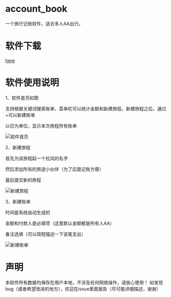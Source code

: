 # account_book
一个旅行记账软件，适合多人AA出行。

# 软件下载
[here](https://github.com/xkw168/account_book/releases)

# 软件使用说明
1、软件首页如图

支持根据关键词搜索账单，菜单栏可以统计金额和新建旅程，新建旅程之后，通过+可以新建账单

以日为单位，显示本次旅程所有账单

![软件首页](img/first.png)

2、新建旅程

首先为该旅程起一个拉风的名字

然后添加所有的旅途小伙伴（为了后面记账方便）

最后提交新的旅程

![新建旅程](img/new_journey.png)

3、新建账单

时间是系统自动生成的

金额和付款人是必填项（这里默认金额都是所有人AA）

备注选填（可以简短描述一下该笔支出）

![新建账单](img/new_account.png)

# 声明
本软件所有数据均保存在用户本地，不涉及任何网络操作，请放心使用！
如发现bug（或者希望改进的地方），欢迎在issue里面报告（尽可能详细描述，谢谢）